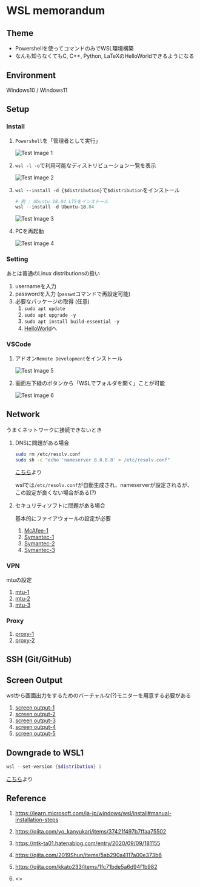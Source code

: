 
# WSL memorandum

## Theme

- Powershellを使ってコマンドのみでWSL環境構築
- なんも知らなくてもC, C++, Python, LaTeXのHelloWorldできるようになる

## Environment

Windows10 / Windows11

## Setup

### Install

1. `Powershell`を「管理者として実行」

    ![Test Image 1](img/install01.PNG "cap1")

1. `wsl -l -o`で利用可能なディストリビューション一覧を表示

    ![Test Image 2](img/install02.PNG "cap2")

1. `wsl --install -d {$distribution}`で`$distribution`をインストール

    ```powershell
    # 例 : Ubuntu 18.04 LTSをインストール
    wsl --install -d Ubuntu-18.04
    ```

    ![Test Image 3](img/install03.PNG "cap3")

1. PCを再起動

    ![Test Image 4](img/install04.PNG "cap4")

### Setting

あとは普通のLinux distributionsの扱い

1. usernameを入力
1. passwordを入力 (`passwd`コマンドで再設定可能)
1. 必要なパッケージの取得 (任意)
    1. `sudo apt update`
    1. `sudo apt upgrade -y`
    1. `sudo apt install build-essential -y`
    1. [HelloWorld](HelloWorld/README.md "doc1")へ

### VSCode

1. アドオン`Remote Development`をインストール

    ![Test Image 5](img/vscode01.PNG "cap5")

1. 画面左下緑のボタンから「WSLでフォルダを開く」ことが可能

    ![Test Image 6](img/vscode02.PNG "cap6")

## Network

うまくネットワークに接続できないとき

1. DNSに問題がある場合

    ```bash
    sudo rm /etc/resolv.conf
    sudo sh -c "echo 'nameserver 8.8.8.8' > /etc/resolv.conf"
    ```

    [こちら](https://qiita.com/kkato233/items/1fc71bde5a6d94f1b982)より

    wslでは`/etc/resolv.conf`が自動生成され、nameserverが設定されるが、この設定が良くない場合がある(?)

1. セキュリティソフトに問題がある場合

    基本的にファイアウォールの設定が必要

    1. [McAfee-1](https://kcm.trellix.com/corporate/index?page=content&id=KB94601)
    1. [Symantec-1](https://teratail.com/questions/59081)
    1. [Symantec-2](https://kemasoft.net/?vm/wsl2%A4%C8SEP%A4%C8stone)
    1. [Symantec-3](https://jpdebug.com/p/2820485)

### VPN

mtuの設定

1. [mtu-1](https://blog.jicoman.info/2020/12/hangup-ssh-connection-using-wsl2/)
1. [mtu-2](https://zenn.dev/mallowlabs/articles/ssh-on-wsl2-with-vpn)
1. [mtu-3](https://pcvogel.sarakura.net/2020/03/22/32022)

### Proxy

1. [proxy-1](https://qiita.com/Gushi_maru/items/5ba23d997e32abc98620)
1. [proxy-2](https://yksnyh-lab.cyou/wsl2-develop-env/)

## SSH (Git/GitHub)

## Screen Output

wslから画面出力をするためのバーチャルな(?)モニターを用意する必要がある

1. [screen output-1](http://k28h.blogspot.com/2018/04/wsl-windowslinuxmatplotlib.html)
1. [screen output-2](https://ai-gaminglife.hatenablog.com/entry/2019/04/29/204841)
1. [screen output-3](https://qiita.com/ryoi084/items/c4339996c50c0cf39df4)
1. [screen output-4](https://koideforest.hatenadiary.com/entry/2019/06/10/101344)
1. [screen output-5](https://www.teamxeppet.com/xming1/)

## Downgrade to WSL1

```powershell
wsl --set-version {$distribution} 1
```

[こちら](https://yoshinorin.net/articles/2020/08/22/downgrade-wsl2-to-wsl1/)より

## Reference

1. <https://learn.microsoft.com/ja-jp/windows/wsl/install#manual-installation-steps>

1. <https://qiita.com/yo_kanyukari/items/37421f497b7ffaa75502>

1. <https://ntk-ta01.hatenablog.com/entry/2020/09/09/181155>

1. <https://qiita.com/2019Shun/items/5ab290a4117a00e373b6>

1. <https://qiita.com/kkato233/items/1fc71bde5a6d94f1b982>

1. <>
